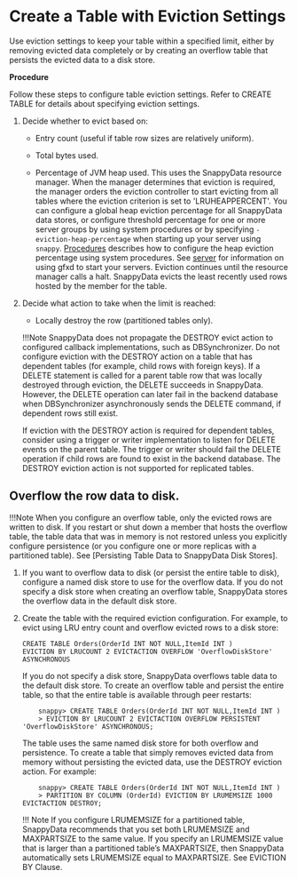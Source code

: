 # Create a Table with Eviction Settings
Use eviction settings to keep your table within a specified limit, either by removing evicted data completely or by creating an overflow table that persists the evicted data to a disk store.

**Procedure**

Follow these steps to configure table eviction settings. Refer to CREATE TABLE for details about specifying eviction settings.

1. Decide whether to evict based on:

	* Entry count (useful if table row sizes are relatively uniform).

	* Total bytes used.

	* Percentage of JVM heap used. This uses the SnappyData resource manager. When the manager determines that eviction is required, the manager orders the eviction controller to start evicting from all tables where the eviction criterion is set to 'LRUHEAPPERCENT'.
	You can configure a global heap eviction percentage for all SnappyData data stores, or configure threshold percentage for one or more server groups by using system procedures or by specifying `-eviction-heap-percentage` when starting up your server using `snappy`. [Procedures](../../reference/inbuilt/SystemProcedures.md) describes how to configure the heap eviction percentage using system procedures. See [server](../../reference/snappy_shell_reference/store-server.md) for information on using gfxd to start your servers.
	Eviction continues until the resource manager calls a halt. SnappyData evicts the least recently used rows hosted by the member for the table.
    
2. Decide what action to take when the limit is reached:

	* Locally destroy the row (partitioned tables only).
    
	!!!Note
		SnappyData does not propagate the DESTROY evict action to configured callback implementations, such as DBSynchronizer. Do not configure eviction with the DESTROY action on a table that has dependent tables (for example, child rows with foreign keys). If a DELETE statement is called for a parent table row that was locally destroyed through eviction, the DELETE succeeds in SnappyData. However, the DELETE operation can later fail in the backend database when DBSynchronizer asynchronously sends the DELETE command, if dependent rows still exist.

	If eviction with the DESTROY action is required for dependent tables, consider using a trigger or writer implementation to listen for DELETE events on the parent table. The trigger or writer should fail the DELETE operation if child rows are found to exist in the backend database.
	The DESTROY eviction action is not supported for replicated tables.

## Overflow the row data to disk. 

!!!Note
   	When you configure an overflow table, only the evicted rows are written to disk. If you restart or shut down a member that hosts the overflow table, the table data that was in memory is not restored unless you explicitly configure persistence (or you configure one or more replicas with a partitioned table). See [Persisting Table Data to SnappyData Disk Stores]. 
        
1. If you want to overflow data to disk (or persist the entire table to disk), configure a named disk store to use for the overflow data. If you do not specify a disk store when creating an overflow table, SnappyData stores the overflow data in the default disk store.

2. Create the table with the required eviction configuration.
	For example, to evict using LRU entry count and overflow evicted rows to a disk store:
    
	```
    CREATE TABLE Orders(OrderId INT NOT NULL,ItemId INT ) 
    EVICTION BY LRUCOUNT 2 EVICTACTION OVERFLOW 'OverflowDiskStore' ASYNCHRONOUS
    ```
    
	If you do not specify a disk store, SnappyData overflows table data to the default disk store.
	To create an overflow table and persist the entire table, so that the entire table is available through peer restarts:

	```
		snappy> CREATE TABLE Orders(OrderId INT NOT NULL,ItemId INT ) 
		> EVICTION BY LRUCOUNT 2 EVICTACTION OVERFLOW PERSISTENT 'OverflowDiskStore' ASYNCHRONOUS;
	```
    
	The table uses the same named disk store for both overflow and persistence.
	To create a table that simply removes evicted data from memory without persisting the evicted data, use the DESTROY eviction action. For example:

	```
    	snappy> CREATE TABLE Orders(OrderId INT NOT NULL,ItemId INT ) 
		> PARTITION BY COLUMN (OrderId) EVICTION BY LRUMEMSIZE 1000 EVICTACTION DESTROY;
	```

	!!! Note
		If you configure LRUMEMSIZE for a partitioned table, SnappyData recommends that you set both LRUMEMSIZE and MAXPARTSIZE to the same value. If you specify an LRUMEMSIZE value that is larger than a partitioned table’s MAXPARTSIZE, then SnappyData automatically sets LRUMEMSIZE equal to MAXPARTSIZE. See EVICTION BY Clause.
